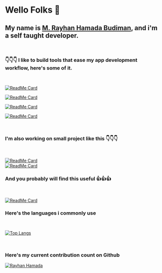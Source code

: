 # Wello Folks 👋

## My name is [M. Rayhan Hamada Budiman](https://rayhanhamada.github.io), and i'm a self taught developer.

<br />

### 👇👇👇 I like to build tools that ease my app development workflow, here's some of it. 
<br />

[![ReadMe Card](https://github-readme-stats.vercel.app/api/pin/?username=rayhanhamada&repo=dotenv-cmd-webpack&show_owner=true&theme=monokai)](https://github.com/rayhanhamada/dotenv-cmd-webpack)

[![ReadMe Card](https://github-readme-stats.vercel.app/api/pin/?username=rayhanhamada&repo=gelarin&show_owner=true&theme=monokai)](https://github.com/rayhanhamada/gelarin)

[![ReadMe Card](https://github-readme-stats.vercel.app/api/pin/?username=rayhanhamada&repo=red-sock&show_owner=true&theme=monokai)](https://github.com/rayhanhamada/red-sock)

[![ReadMe Card](https://github-readme-stats.vercel.app/api/pin/?username=rayhanhamada&repo=jsonku&show_owner=true&theme=monokai)](https://github.com/rayhanhamada/jsonku)

<br>

### I'm also working on small project like this 👇👇👇
<br>

[![ReadMe Card](https://github-readme-stats.vercel.app/api/pin/?username=rayhanhamada&repo=moccha_editor&show_owner=true&theme=monokai)](https://github.com/rayhanhamada/moccha_editor)
<br>
[![ReadMe Card](https://github-readme-stats.vercel.app/api/pin/?username=rayhanhamada&repo=reku-discord-bot&show_owner=true&theme=monokai)](https://github.com/rayhanhamada/reku-discord-bot)
<br>

### And you probably will find this useful 👍👍👍
<br/>

[![ReadMe Card](https://github-readme-stats.vercel.app/api/pin/?username=rayhanhamada&repo=squeezed&show_owner=true&theme=monokai)](https://github.com/rayhanhamada/squeezed)

### Here's the languages i commonly use
<br>

[![Top Langs](https://github-readme-stats.vercel.app/api/top-langs/?username=rayhanhamada&langs_count=8&hide=pascal&layout=compact&theme=monokai&show_icons=true)](https://github.com/anuraghazra/github-readme-stats)

<br>

### Here's my current contribution count on Github
[![Rayhan Hamada](https://github-readme-stats.vercel.app/api?username=rayhanhamada&theme=monokai&show_owner=true&show_icons=true)](https://github.com/rayhanhamada/github-readme-stats)

<br>
